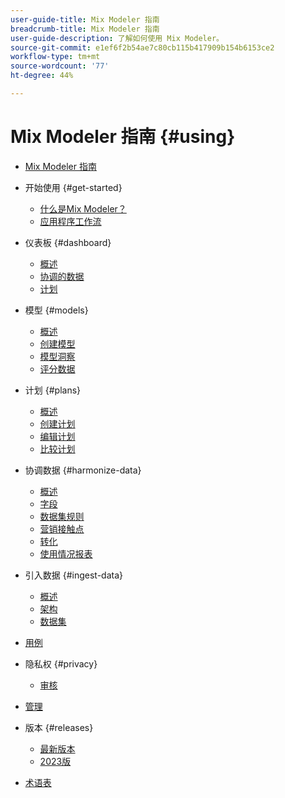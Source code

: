 ```yaml
---
user-guide-title: Mix Modeler 指南
breadcrumb-title: Mix Modeler 指南
user-guide-description: 了解如何使用 Mix Modeler。
source-git-commit: e1ef6f2b54ae7c80cb115b417909b154b6153ce2
workflow-type: tm+mt
source-wordcount: '77'
ht-degree: 44%

---
```



# Mix Modeler 指南 {#using}

+ [Mix Modeler 指南](overview.md)

+ 开始使用 {#get-started}
   + [什么是Mix Modeler？](get-started/about.md)
   + [应用程序工作流](get-started/workflow.md)

+ 仪表板 {#dashboard}
   + [概述](dashboard/overview.md)
   + [协调的数据](dashboard/harmonized-data.md)
   + [计划](dashboard/plans.md)

+ 模型 {#models}
   + [概述](models/overview.md)
   + [创建模型](models/create.md)
   + [模型洞察](models/insights.md)
   + [评分数据](models/scoring-data.md)

+ 计划 {#plans}
   + [概述](plans/overview.md)
   + [创建计划](plans/create.md)
   + [编辑计划](plans/edit.md)
   + [比较计划](plans/compare.md)

+ 协调数据 {#harmonize-data}
   + [概述](harmonize-data/overview.md)
   + [字段](harmonize-data/fields.md)
   + [数据集规则](harmonize-data/dataset-rules.md)
   + [营销接触点](harmonize-data/marketing-touchpoints.md)
   + [转化](harmonize-data/conversions.md)
   + [使用情况报表](harmonize-data/usage-report.md)

+ 引入数据 {#ingest-data}
   + [概述](ingest-data/overview.md)
   + [架构](ingest-data/schemas.md)
   + [数据集](ingest-data/datasets.md)

+ [用例](use-cases.md)

+ 隐私权 {#privacy}
   + [审核](privacy/audit.md)

+ [管理](administration.md)

+ 版本 {#releases}
   + [最新版本](releases/latest.md)
   + [2023版](releases/2023.md)

+ [术语表](glossary.md)


